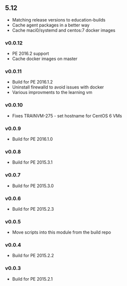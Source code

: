 ## 5.12

* Matching release versions to education-builds
* Cache agent packages in a better way
* Cache maci0/systemd and centos:7 docker images

### v0.0.12

* PE 2016.2 support
* Cache docker images on master

### v0.0.11

* Build for PE 2016.1.2
* Uninstall firewalld to avoid issues with docker
* Various improvments to the learning vm

### v0.0.10

* Fixes TRAINVM-275 - set hostname for CentOS 6 VMs

### v0.0.9

* Build for PE 2016.1.0

### v0.0.8

* Build for PE 2015.3.1

### v0.0.7

* Build for PE 2015.3.0

### v0.0.6

* Build for PE 2015.2.3

### v0.0.5

* Move scripts into this module from the build repo

### v0.0.4

* Build for PE 2015.2.2

### v0.0.3

* Build for PE 2015.2.1
